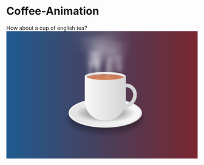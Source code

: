 # Coffee-Animation
How about a cup of english tea?
![alt text](https://github.com/britishninja47/Coffee-Animation/blob/main/Coffee_Animation.png)
